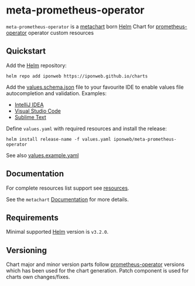 # meta-prometheus-operator

`meta-prometheus-operator` is a [metachart](https://github.com/iponweb/metachart)
born [Helm](https://helm.sh/) Chart for
[prometheus-operator](https://github.com/prometheus-operator/prometheus-operator)
operator custom resources

## Quickstart

Add the [Helm](https://helm.sh/) repository:

```shell
helm repo add iponweb https://iponweb.github.io/charts
```

Add the [values.schema.json](values.schema.json) file to your favourite IDE
to enable values file autocompletion and validation.
Examples:
- [IntelliJ IDEA](https://www.jetbrains.com/help/idea/json.html#ws_json_schema_add_custom)
- [Visual Studio Code](https://code.visualstudio.com/docs/languages/json#_json-schemas-and-settings)
- [Sublime Text](https://github.com/sublimelsp/LSP-json)

Define `values.yaml` with required resources and install the release:

```shell
helm install release-name -f values.yaml iponweb/meta-prometheus-operator
```

See also [values.example.yaml](values.example.yaml)

## Documentation

For complete resources list support see [resources](docs/resources.md).

See the `metachart` [Documentation](https://github.com/iponweb/metachart/docs)
for more details.

## Requirements

Minimal supported [Helm](https://helm.sh/) version is `v3.2.0`.

## Versioning

Chart major and minor version parts follow
[prometheus-operator](https://github.com/prometheus-operator/prometheus-operator)
versions which has been used for the chart generation. Patch component is used
for charts own changes/fixes.
